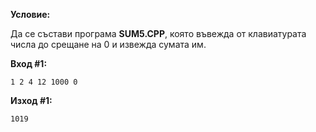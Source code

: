 **Условие:**

Да се състави програма **SUM5.CPP**, която въвежда от клавиатурата числа до срещане на 0 и извежда сумата им.

**Вход #1:**

	1 2 4 12 1000 0

**Изход #1:**

	1019
